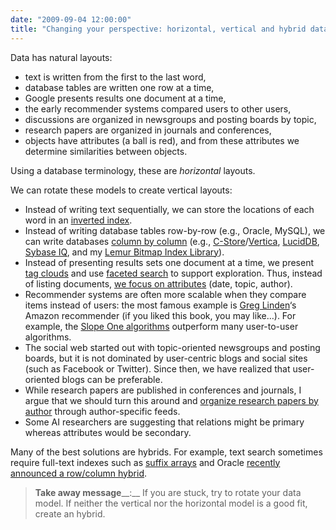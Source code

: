 ```yaml
---
date: "2009-09-04 12:00:00"
title: "Changing your perspective: horizontal, vertical and hybrid data models"
---
```




Data has natural layouts:

- text is written from the first to the last word,
- database tables are written one row at a time,
- Google presents results one document at a time,
- the early recommender systems compared users to other users,
- discussions are organized in newsgroups and posting boards by topic,
- research papers are organized in journals and conferences,
- objects have attributes (a ball is red), and from these attributes we determine similarities between objects.


Using a database terminology, these are _horizontal_ layouts.

We can rotate these models to create vertical layouts:

- Instead of writing text sequentially, we can store the locations of each word in an [inverted index](https://en.wikipedia.org/wiki/Inverted_index).
- Instead of writing database tables row-by-row (e.g., Oracle, MySQL), we can write databases [column by column](https://en.wikipedia.org/wiki/Column-oriented_DBMS) (e.g., [C-Store](https://en.wikipedia.org/wiki/C-store)/[Vertica](https://en.wikipedia.org/wiki/Vertica), [LucidDB](https://en.wikipedia.org/wiki/LucidDB), [Sybase IQ](https://en.wikipedia.org/wiki/Sybase_IQ), and my [Lemur Bitmap Index Library](https://github.com/lemire/ewahboolarray)).
- Instead of presenting results sets one document at a time, we present [tag clouds](https://en.wikipedia.org/wiki/Tag_clouds) and use [faceted search](https://en.wikipedia.org/wiki/Faceted_search) to support exploration. Thus, instead of listing documents, [we focus on attributes](http://arxiv.org/abs/0905.2657) (date, topic, author).
- Recommender systems are often more scalable when they compare items instead of users: the most famous example is [Greg Linden](https://glinden.blogspot.com/)&lsquo;s Amazon recommender (if you liked this book, you may like&hellip;). For example, the [Slope One algorithms](https://en.wikipedia.org/wiki/Slope_One) outperform many user-to-user algorithms.
- The social web started out with topic-oriented newsgroups and posting boards, but it is not dominated by user-centric blogs and social sites (such as Facebook or Twitter). Since then, we have realized that user-oriented blogs can be preferable.
- While research papers are published in conferences and journals, I argue that we should turn this around and [organize research papers by author](/lemire/blog/2009/09/02/author-centric/) through author-specific feeds.
- Some AI researchers are suggesting that relations might be primary whereas attributes would be secondary.

Many of the best solutions are hybrids. For example, text search sometimes require full-text indexes such as [suffix arrays](https://en.wikipedia.org/wiki/Suffix_array) and Oracle [recently announced a row/column hybrid](http://www.dbms2.com/2009/09/03/oracle-11g-exadata-hybrid-columnar-compression/).

> __Take away message____:__ If you are stuck, try to rotate your data model. If neither the vertical nor the horizontal model is a good fit, create an hybrid.



